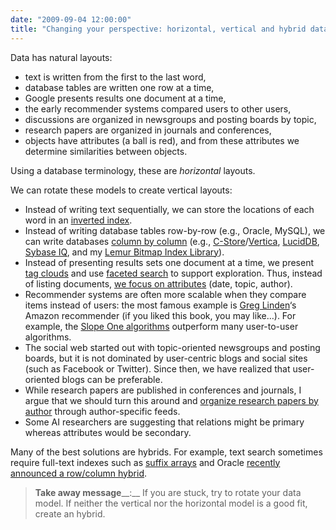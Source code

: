 ```yaml
---
date: "2009-09-04 12:00:00"
title: "Changing your perspective: horizontal, vertical and hybrid data models"
---
```




Data has natural layouts:

- text is written from the first to the last word,
- database tables are written one row at a time,
- Google presents results one document at a time,
- the early recommender systems compared users to other users,
- discussions are organized in newsgroups and posting boards by topic,
- research papers are organized in journals and conferences,
- objects have attributes (a ball is red), and from these attributes we determine similarities between objects.


Using a database terminology, these are _horizontal_ layouts.

We can rotate these models to create vertical layouts:

- Instead of writing text sequentially, we can store the locations of each word in an [inverted index](https://en.wikipedia.org/wiki/Inverted_index).
- Instead of writing database tables row-by-row (e.g., Oracle, MySQL), we can write databases [column by column](https://en.wikipedia.org/wiki/Column-oriented_DBMS) (e.g., [C-Store](https://en.wikipedia.org/wiki/C-store)/[Vertica](https://en.wikipedia.org/wiki/Vertica), [LucidDB](https://en.wikipedia.org/wiki/LucidDB), [Sybase IQ](https://en.wikipedia.org/wiki/Sybase_IQ), and my [Lemur Bitmap Index Library](https://github.com/lemire/ewahboolarray)).
- Instead of presenting results sets one document at a time, we present [tag clouds](https://en.wikipedia.org/wiki/Tag_clouds) and use [faceted search](https://en.wikipedia.org/wiki/Faceted_search) to support exploration. Thus, instead of listing documents, [we focus on attributes](http://arxiv.org/abs/0905.2657) (date, topic, author).
- Recommender systems are often more scalable when they compare items instead of users: the most famous example is [Greg Linden](https://glinden.blogspot.com/)&lsquo;s Amazon recommender (if you liked this book, you may like&hellip;). For example, the [Slope One algorithms](https://en.wikipedia.org/wiki/Slope_One) outperform many user-to-user algorithms.
- The social web started out with topic-oriented newsgroups and posting boards, but it is not dominated by user-centric blogs and social sites (such as Facebook or Twitter). Since then, we have realized that user-oriented blogs can be preferable.
- While research papers are published in conferences and journals, I argue that we should turn this around and [organize research papers by author](/lemire/blog/2009/09/02/author-centric/) through author-specific feeds.
- Some AI researchers are suggesting that relations might be primary whereas attributes would be secondary.

Many of the best solutions are hybrids. For example, text search sometimes require full-text indexes such as [suffix arrays](https://en.wikipedia.org/wiki/Suffix_array) and Oracle [recently announced a row/column hybrid](http://www.dbms2.com/2009/09/03/oracle-11g-exadata-hybrid-columnar-compression/).

> __Take away message____:__ If you are stuck, try to rotate your data model. If neither the vertical nor the horizontal model is a good fit, create an hybrid.



